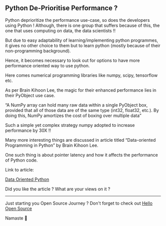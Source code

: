 ## Python De-Prioritise Performance ?

Python deprioritize the performance use-case, so does the developers using Python !
Although, there is one group that suffers because of this, the one that uses computing on data, the data scientists !!

But due to easy adaptability of learning/implementing python programmes, it gives no other choice to them but to learn python (mostly because of their non-programming background).

Hence, it becomes necessary to look out for options to have more performance oriented way to use python.

Here comes numerical programming libraries like numpy, scipy, tensorflow etc.

As per Brain Kihoon Lee, the magic for their enhanced performance lies in their PyObject use case.

“A NumPy array can hold many raw data within a single PyObject box, provided that all of those data are of the same type (int32, float32, etc.). By doing this, NumPy amortizes the cost of boxing over multiple data”

Such a simple yet complex strategy numpy adopted to increase performance by 30X !!

Many more interesting things are discussed in article titled “Data-oriented Programming in Python” by Brain Kihoon Lee.

One such thing is about pointer latency and how it affects the performance of Python code.

Link to article:

[Data Oriented Python](https://www.moderndescartes.com/essays/data_oriented_python/)

Did you like the article ? What are your views on it ?

---

Just starting you Open Source Journey ? Don't forget to check out [Hello Open Source](https://github.com/siddharth2016/hello-open-source)

Namaste 🙏